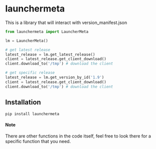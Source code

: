 # launchermeta

This is a library that will interact with version_manifest.json

```python
from launchermeta import LauncherMeta

lm = LauncherMeta()

# get latest release
latest_release = lm.get_latest_release()
client = latest_release.get_client_download()
client.download_to('/tmp') # download the client

# get specific release
latest_release = lm.get_version_by_id('1.9')
client = latest_release.get_client_download()
client.download_to('/tmp') # download the client
```

## Installation
`pip install launchermeta`

#### Note
There are other functions in the code itself, feel free to look there for a specific function that you need.